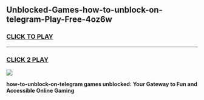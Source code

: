 
## Unblocked-Games-how-to-unblock-on-telegram-Play-Free-4oz6w
<h3>
<a href="https://premium76.site?title=how-to-unblock-on-telegram&ref=18A1">CLICK TO PLAY</a></h3>
<hr>

<h3>
<a href="https://premium76.site?title=how-to-unblock-on-telegram&ref=18A1">CLICK 2 PLAY</a>
  
</h3>

<a href="https://premium76.site?title=how-to-unblock-on-telegram&ref=18A1"><img src="https://clearcache.store/games.png"></a>


**how-to-unblock-on-telegram games unblocked: Your Gateway to Fun and Accessible Online Gaming**
